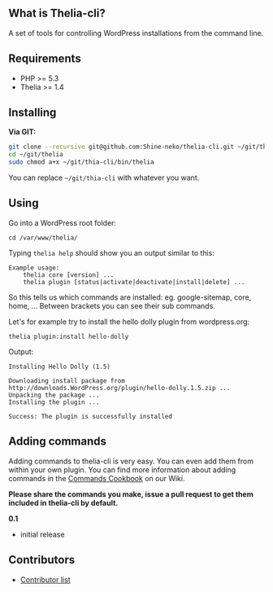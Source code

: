 What is Thelia-cli?
--------------

A set of tools for controlling WordPress installations from the command line.

Requirements
------------

* PHP >= 5.3
* Thelia >= 1.4

Installing
----------

**Via GIT:**

```sh
git clone --recursive git@github.com:Shine-neko/thelia-cli.git ~/git/thelia-cli
cd ~/git/thelia
sudo chmod a+x ~/git/thia-cli/bin/thelia
```

You can replace `~/git/thia-cli` with whatever you want.


Using
-----

Go into a WordPress root folder:

```
cd /var/www/thelia/
```

Typing `thelia help` should show you an output similar to this:

```
Example usage:
	thelia core [version] ...
	thelia plugin [status|activate|deactivate|install|delete] ...
```

So this tells us which commands are installed: eg. google-sitemap, core, home, ...
Between brackets you can see their sub commands.

Let's for example try to install the hello dolly plugin from wordpress.org:

```
thelia plugin:install hello-dolly
```

Output:

```
Installing Hello Dolly (1.5)

Downloading install package from http://downloads.WordPress.org/plugin/hello-dolly.1.5.zip ...
Unpacking the package ...
Installing the plugin ...

Success: The plugin is successfully installed
```

Adding commands
---------------

Adding commands to thelia-cli is very easy. You can even add them from within your own plugin.
You can find more information about adding commands in the [Commands Cookbook](https://github.com/Shine-neko/thelia-cli/blob/master/README.md) on our Wiki.

**Please share the commands you make, issue a pull request to get them included in thelia-cli by default.**

**0.1**

- initial release

Contributors
------------

- [Contributor list](https://github.com/Shine-neko/thelia-cli/contributors)